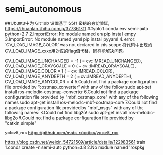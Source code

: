 # semi_autonomous
##Ubuntu中为 GitHub 设置基于 SSH 密钥的身份验证,
https://zhuanlan.zhihu.com/p/377361811
##yolo 
1.conda env semi-auto python=2.7
2.ImportError: No module named em
pip install empy
3.ImportError: No module named yaml
pip install pyyaml
4. error: ‘CV_LOAD_IMAGE_COLOR’ was not declared in this scope
将代码中出现的CV_LOAD_IMAGE_xxxx用对应的flag值代替，同样能解决问题。

   CV_LOAD_IMAGE_UNCHANGED  = -1 ( = cv::IMREAD_UNCHANGED),
   CV_LOAD_IMAGE_GRAYSCALE 	= 0  ( = cv::IMREAD_GRAYSCALE),
   CV_LOAD_IMAGE_COLOR     	= 1  ( = cv::IMREAD_COLOR),
   CV_LOAD_IMAGE_ANYDEPTH   = 2  ( = cv::IMREAD_ANYDEPTH),
   CV_LOAD_IMAGE_ANYCOLOR   = 4
5.Could not find a package configuration file provided by “costmap_converter“ with any of the follow
sudo apt-get install ros-melodic-costmap-converter
6.Could not find a package configuration file provided by "mbf_costmap_core"   with any of the following names
sudo apt-get install ros-melodic-mbf-costmap-core
7.Could not find a package configuration file provided by "mbf_msgs" with any
  of the following names:
8.Could not find libg2o!
sudo apt-get install ros-melodic-libg2o
9.Could not find a package configuration file provided by "catkin_simple"


yolov5_ros
https://github.com/mats-robotics/yolov5_ros

https://blog.csdn.net/weixin_54721509/article/details/122983561  train
1.conda create -n semi-auto python=3.8
2.No module named 'rospkg

